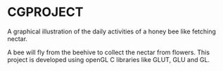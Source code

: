 # CGPROJECT
A graphical illustration of the daily activities of a honey bee like fetching nectar.

A bee will fly from the beehive to collect the nectar from flowers. This project is developed using openGL C libraries like GLUT, GLU and GL.
